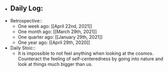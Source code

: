 - Daily Log:
    -
- Retrospective::
    - One week ago: [[April 22nd, 2021]]
    - One month ago: [[March 29th, 2021]]
    - One quarter ago: [[January 29th, 2021]]
    - One year ago: [[April 29th, 2020]]
- Daily Stoic::
    - It is impossible to not feel anything when looking at the cosmos. Counteract the feeling of self-centeredness by going into nature and look at things much bigger than us.
